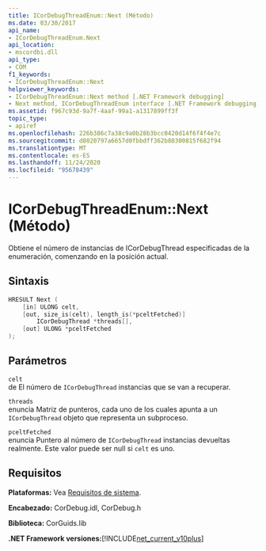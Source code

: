 ```yaml
---
title: ICorDebugThreadEnum::Next (Método)
ms.date: 03/30/2017
api_name:
- ICorDebugThreadEnum.Next
api_location:
- mscordbi.dll
api_type:
- COM
f1_keywords:
- ICorDebugThreadEnum::Next
helpviewer_keywords:
- ICorDebugThreadEnum::Next method [.NET Framework debugging]
- Next method, ICorDebugThreadEnum interface [.NET Framework debugging]
ms.assetid: f967c93d-9a7f-4aaf-99a1-a1317899ff3f
topic_type:
- apiref
ms.openlocfilehash: 226b386c7a38c9a0b28b3bcc0420d14f6f4f4e7c
ms.sourcegitcommit: d8020797a6657d0fbbdff362b80300815f682f94
ms.translationtype: MT
ms.contentlocale: es-ES
ms.lasthandoff: 11/24/2020
ms.locfileid: "95678439"
---
```

# <a name="icordebugthreadenumnext-method"></a>ICorDebugThreadEnum::Next (Método)

Obtiene el número de instancias de ICorDebugThread especificadas de la enumeración, comenzando en la posición actual.  
  
## <a name="syntax"></a>Sintaxis  
  
```cpp  
HRESULT Next (  
    [in] ULONG celt,  
    [out, size_is(celt), length_is(*pceltFetched)]  
        ICorDebugThread *threads[],  
    [out] ULONG *pceltFetched  
);  
```  
  
## <a name="parameters"></a>Parámetros  

 `celt`  
 de El número de `ICorDebugThread` instancias que se van a recuperar.  
  
 `threads`  
 enuncia Matriz de punteros, cada uno de los cuales apunta a un `ICorDebugThread` objeto que representa un subproceso.  
  
 `pceltFetched`  
 enuncia Puntero al número de `ICorDebugThread` instancias devueltas realmente. Este valor puede ser null si `celt` es uno.  
  
## <a name="requirements"></a>Requisitos  

 **Plataformas:** Vea [Requisitos de sistema](../../get-started/system-requirements.md).  
  
 **Encabezado:** CorDebug.idl, CorDebug.h  
  
 **Biblioteca:** CorGuids.lib  
  
 **.NET Framework versiones:**[!INCLUDE[net_current_v10plus](../../../../includes/net-current-v10plus-md.md)]
